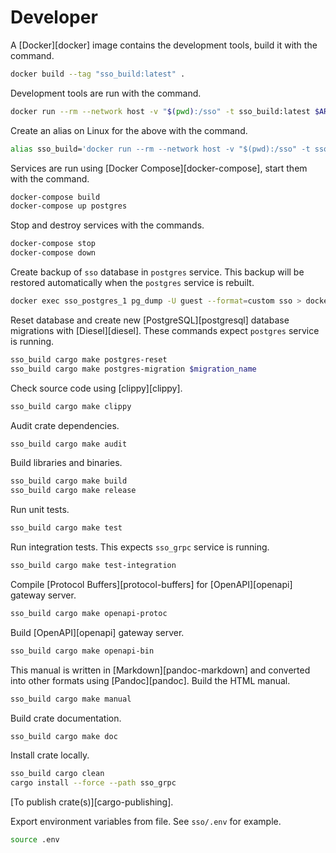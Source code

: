 # Developer

A [Docker][docker] image contains the development tools, build it with the command.

```bash
docker build --tag "sso_build:latest" .
```

Development tools are run with the command.

```bash
docker run --rm --network host -v "$(pwd):/sso" -t sso_build:latest $ARGS
```

Create an alias on Linux for the above with the command.

```bash
alias sso_build='docker run --rm --network host -v "$(pwd):/sso" -t sso_build:latest'
```

Services are run using [Docker Compose][docker-compose], start them with the command.

```bash
docker-compose build
docker-compose up postgres
```

Stop and destroy services with the commands.

```bash
docker-compose stop
docker-compose down
```

Create backup of `sso` database in `postgres` service. This backup will be restored automatically when the `postgres` service is rebuilt.

```bash
docker exec sso_postgres_1 pg_dump -U guest --format=custom sso > docker/postgres/pgdump/sso.pgdump
```

Reset database and create new [PostgreSQL][postgresql] database migrations with [Diesel][diesel]. These commands expect `postgres` service is running.

```bash
sso_build cargo make postgres-reset
sso_build cargo make postgres-migration $migration_name
```

Check source code using [clippy][clippy].

```bash
sso_build cargo make clippy
```

Audit crate dependencies.

```bash
sso_build cargo make audit
```

Build libraries and binaries.

```bash
sso_build cargo make build
sso_build cargo make release
```

Run unit tests.

```bash
sso_build cargo make test
```

Run integration tests. This expects `sso_grpc` service is running.

```bash
sso_build cargo make test-integration
```

Compile [Protocol Buffers][protocol-buffers] for [OpenAPI][openapi] gateway server.

```bash
sso_build cargo make openapi-protoc
```

Build [OpenAPI][openapi] gateway server.

```bash
sso_build cargo make openapi-bin
```

This manual is written in [Markdown][pandoc-markdown] and converted into other formats using [Pandoc][pandoc]. Build the HTML manual.

```bash
sso_build cargo make manual
```

Build crate documentation.

```bash
sso_build cargo make doc
```

Install crate locally.

```bash
sso_build cargo clean
cargo install --force --path sso_grpc
```

[To publish crate(s)][cargo-publishing].

Export environment variables from file. See `sso/.env` for example.

```bash
source .env
```
